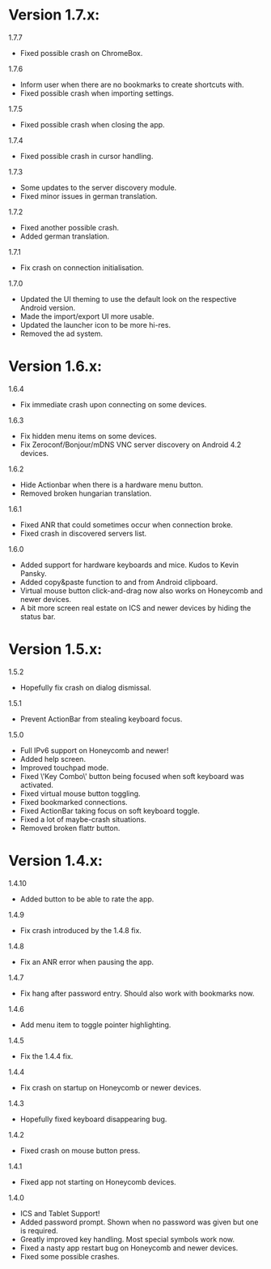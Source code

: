 # Version 1.7.x:

1.7.7

-   Fixed possible crash on ChromeBox.

1.7.6

-   Inform user when there are no bookmarks to create shortcuts with.
-   Fixed possible crash when importing settings.

1.7.5

-   Fixed possible crash when closing the app.

1.7.4

-   Fixed possible crash in cursor handling.

1.7.3

-   Some updates to the server discovery module.
-   Fixed minor issues in german translation.

1.7.2

-   Fixed another possible crash.
-   Added german translation.

1.7.1

-   Fix crash on connection initialisation.

1.7.0

-   Updated the UI theming to use the default look on the respective
    Android version.
-   Made the import/export UI more usable.
-   Updated the launcher icon to be more hi-res.
-   Removed the ad system.

# Version 1.6.x:

1.6.4

-   Fix immediate crash upon connecting on some devices.

1.6.3

-   Fix hidden menu items on some devices.
-   Fix Zeroconf/Bonjour/mDNS VNC server discovery on Android 4.2
    devices.

1.6.2

-   Hide Actionbar when there is a hardware menu button.
-   Removed broken hungarian translation.

1.6.1

-   Fixed ANR that could sometimes occur when connection broke.
-   Fixed crash in discovered servers list.

1.6.0

-   Added support for hardware keyboards and mice. Kudos to Kevin
    Pansky.
-   Added copy&paste function to and from Android clipboard.
-   Virtual mouse button click-and-drag now also works on Honeycomb and
    newer devices.
-   A bit more screen real estate on ICS and newer devices by hiding the
    status bar.

# Version 1.5.x:

1.5.2

-   Hopefully fix crash on dialog dismissal.

1.5.1

-   Prevent ActionBar from stealing keyboard focus.

1.5.0

-   Full IPv6 support on Honeycomb and newer!
-   Added help screen.
-   Improved touchpad mode.
-   Fixed \\\'Key Combo\\\' button being focused when soft keyboard was
    activated.
-   Fixed virtual mouse button toggling.
-   Fixed bookmarked connections.
-   Fixed ActionBar taking focus on soft keyboard toggle.
-   Fixed a lot of maybe-crash situations.
-   Removed broken flattr button.

# Version 1.4.x:

1.4.10

-   Added button to be able to rate the app.

1.4.9

-   Fix crash introduced by the 1.4.8 fix.

1.4.8

-   Fix an ANR error when pausing the app.

1.4.7

-   Fix hang after password entry. Should also work with bookmarks now.

1.4.6

-   Add menu item to toggle pointer highlighting.

1.4.5

-   Fix the 1.4.4 fix.

1.4.4

-   Fix crash on startup on Honeycomb or newer devices.

1.4.3

-   Hopefully fixed keyboard disappearing bug.

1.4.2

-   Fixed crash on mouse button press.

1.4.1

-   Fixed app not starting on Honeycomb devices.

1.4.0

-   ICS and Tablet Support!
-   Added password prompt. Shown when no password was given but one is
    required.
-   Greatly improved key handling. Most special symbols work now.
-   Fixed a nasty app restart bug on Honeycomb and newer devices.
-   Fixed some possible crashes.
